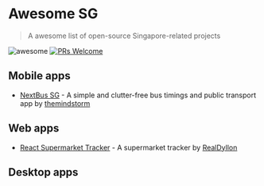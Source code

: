 # Awesome SG

> A awesome list of open-source Singapore-related projects

![awesome](https://img.shields.io/badge/🕶-%20awesome-purple?style=flat-square&labelColor=ffffff)
[![PRs Welcome](https://img.shields.io/badge/PRs-welcome-brightgreen.svg?style=flat-square)](http://makeapullrequest.com)

## Mobile apps
- [NextBus SG](https://github.com/themindstorm/NextBusSG) - A simple and clutter-free bus timings and public transport app by [themindstorm](https://github.com/themindstorm/nextbussg)

## Web apps
- [React Supermarket Tracker](https://github.com/RealDyllon/react-supermarket-tracker) - A supermarket tracker by [RealDyllon](https://github.com/RealDyllon)

## Desktop apps